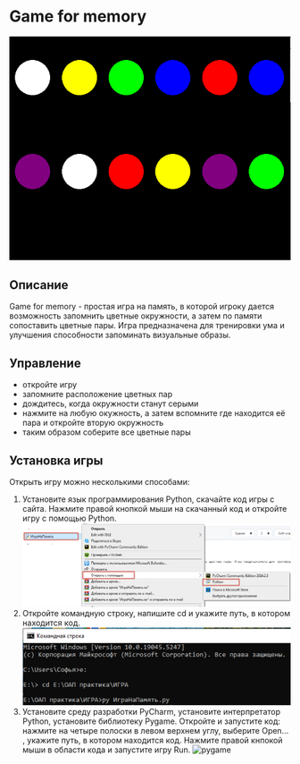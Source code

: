 # Game for memory
![игра на память](https://github.com/kovineva/Game-for-memory/blob/main/игра%20на%20память.PNG)
## Описание
Game for memory - простая игра на память, в которой игроку дается возможность запомнить цветные окружности, а затем по памяти сопоставить цветные пары. Игра предназначена для тренировки ума и улучшения способности запоминать визуальные образы.
## Управление
* откройте игру
* запомните расположение цветных пар
*  дождитесь, когда окружности станут серыми
*  нажмите на любую окужность, а затем вспомните где находится её пара и откройте вторую окружность
*  таким образом соберите все цветные пары
## Установка игры
Открыть игру можно несколькими способами:
1. Установите язык программирования Python, скачайте код игры с сайта. Нажмите правой кнопкой мыши на скачанный код и откройте игру с помощью Python.
![открыть с помощью](https://github.com/kovineva/Game-for-memory/blob/main/Открыть%20с%20помощью.png)
3. Откройте командную строку, напишите cd и укажите путь, в котором находится код.
![командная строка](https://github.com/kovineva/Game-for-memory/blob/main/Командная%20строка.PNG)
4. Установите среду разработки PyCharm, установите интерпретатор Python, установите библиотеку Pygame. Откройте и запустите код: нажмите на четыре полоски в левом верхнем углу, выберите Open... , укажите путь, в котором находится код. Нажмите правой кнпокой мыши в области кода и запустите игру Run.
![pygame]()
